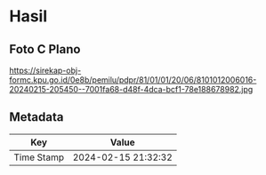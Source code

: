 # Hasil

## Foto C Plano

https://sirekap-obj-formc.kpu.go.id/0e8b/pemilu/pdpr/81/01/01/20/06/8101012006016-20240215-205450--7001fa68-d48f-4dca-bcf1-78e188678982.jpg


## Metadata

| Key        | Value               |
| ---------- | ------------------- |
| Time Stamp | 2024-02-15 21:32:32 |



